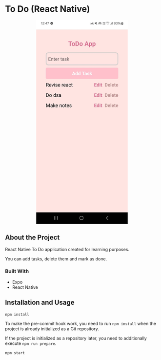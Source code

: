 # To Do (React Native)

<p align="center">
  <img src="assets/images/screenshot.jpeg" width="300" alt="App Screenshot">
</p>

## About the Project

React Native To Do application created for learning purposes.

You can add tasks, delete them and mark as done.

### Built With

- Expo
- React Native

## Installation and Usage

```
npm install
```

To make the pre-commit hook work, you need to run `npm install` when the project is already initialized as a Git repository.

If the project is initialized as a repository later, you need to additionally execute `npm run prepare`.

```
npm start
```


